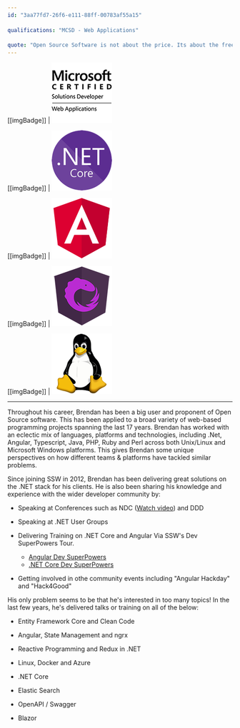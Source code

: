 ```yaml
---
id: "3aa77fd7-26f6-e111-88ff-00783af55a15"

qualifications: "MCSD - Web Applications"

quote: "Open Source Software is not about the price. Its about the freedom to use and improve your tools."
---
```


[[imgBadge]]
| ![Microsoft Certified Solutions Developer](../badges/Certification-microsoft-developer-webapps.png)

[[imgBadge]]
| ![dotnetcore.png](../badges/Developer-dotnet-core.png)

[[imgBadge]]
| ![angular.png](../badges/Developer-angular.png)

[[imgBadge]]
| ![ngrx.jpg](../badges/Developer-ngrx.png)

[[imgBadge]]
| ![liinux.jpg](../badges/Developer-linux.png)

---

Throughout his career, Brendan has been a big user and proponent of Open Source software. This has been applied to a broad variety of web-based programming projects spanning the last 17 years. Brendan has worked with an eclectic mix of languages, platforms and technologies, including .Net, Angular, Typescript, Java, PHP, Ruby and Perl across both Unix/Linux and Microsoft Windows platforms. This gives Brendan some unique perspectives on how different teams & platforms have tackled similar problems.⠀ 

Since joining SSW in 2012, Brendan has been delivering great solutions on the .NET stack for his clients. He is also been sharing his knowledge and experience with the wider developer community by:

- Speaking at Conferences such as NDC ([Watch video](https://www.youtube.com/watch?v=fGmbXCrgKtg)) and DDD

- Speaking at .NET User Groups

- Delivering Training on .NET Core and Angular Via SSW's Dev SuperPowers Tour.

  - [Angular Dev SuperPowers](https://www.ssw.com.au/ssw/Events/Training/Angular-Superpowers-Tour.aspx)
  - [.NET Core Dev SuperPowers](https://www.ssw.com.au/ssw/Events/Training/NET-Core-Superpowers-Tour.aspx)

- Getting involved in othe community events including "Angular Hackday" and "Hack4Good"

His only problem seems to be that he's interested in too many topics! In the last few years, he's delivered talks or training on all of the below:

- Entity Framework Core and Clean Code

- Angular, State Management and ngrx

- Reactive Programming and Redux in .NET

- Linux, Docker and Azure

- .NET Core

- Elastic Search

- OpenAPI / Swagger

- Blazor
